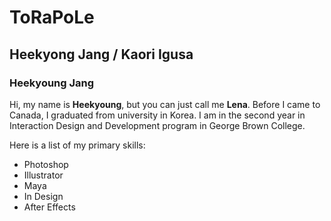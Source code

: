 # ToRaPoLe

## Heekyong Jang / Kaori Igusa

### Heekyoung Jang

Hi, my name is **Heekyoung**, but you can just call me **Lena**.
Before I came to Canada, I graduated from university in Korea.
I am in the second year in Interaction Design and Development program in George Brown College.


Here is a list of my primary skills:

* Photoshop
* Illustrator
* Maya
* In Design
* After Effects
